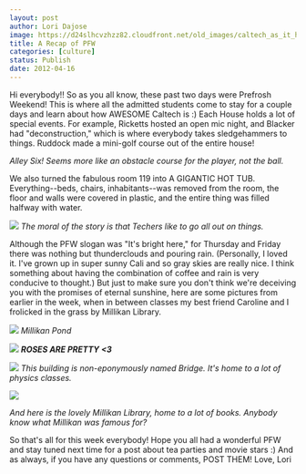```yaml
---
layout: post
author: Lori Dajose
image: https://d24slhcvzhzz82.cloudfront.net/old_images/caltech_as_it_happens/6a0105349b8251970b0163042984e3970d.jpg
title: A Recap of PFW 
categories: [culture]
status: Publish
date: 2012-04-16
---
```


Hi everybody!!
So as you all know, these past two days were Prefrosh Weekend! This is where all the admitted students come to stay for a couple days and learn about how AWESOME Caltech is :)
Each House holds a lot of special events. For example, Ricketts hosted an open mic night, and Blacker had "deconstruction," which is where everybody takes sledgehammers to things. Ruddock made a mini-golf course out of the entire house!

*Alley Six! Seems more like an obstacle course for the player, not the ball.*

We also turned the fabulous room 119 into A GIGANTIC HOT TUB. Everything--beds, chairs, inhabitants--was removed from the room, the floor and walls were covered in plastic, and the entire thing was filled halfway with water.


![](https://d24slhcvzhzz82.cloudfront.net/old_images/caltech_as_it_happens/6a0105349b8251970b01630429b2be970d.jpg)
*The moral of the story is that Techers like to go all out on things.*

Although the PFW slogan was "It's bright here," for Thursday and Friday there was nothing but thunderclouds and pouring rain. (Personally, I loved it. I've grown up in super sunny Cali and so gray skies are really nice. I think something about having the combination of coffee and rain is very conducive to thought.)
But just to make sure you don't think we're deceiving you with the promises of eternal sunshine, here are some pictures from earlier in the week, when in between classes my best friend Caroline and I frolicked in the grass by Millikan Library.


![](https://d24slhcvzhzz82.cloudfront.net/old_images/caltech_as_it_happens/6a0105349b8251970b0167651d92bb970b.jpg)
*Millikan Pond*


![](https://d24slhcvzhzz82.cloudfront.net/old_images/caltech_as_it_happens/6a0105349b8251970b0167651d9355970b.jpg)
***ROSES ARE PRETTY &lt;3***


![](https://d24slhcvzhzz82.cloudfront.net/old_images/caltech_as_it_happens/6a0105349b8251970b01630429795d970d.jpg)
*This building is non-eponymously named Bridge. It's home to a lot of physics classes.*


![](https://d24slhcvzhzz82.cloudfront.net/old_images/caltech_as_it_happens/6a0105349b8251970b0168ea1f2620970c.jpg)

*And here is the lovely Millikan Library, home to a lot of books. Anybody know what Millikan was famous for?*

So that's all for this week everybody! Hope you all had a wonderful PFW and stay tuned next time for a post about tea parties and movie stars :) And as always, if you have any questions or comments, POST THEM!
Love,
Lori
